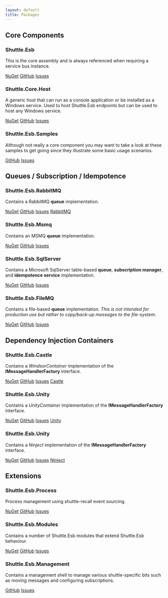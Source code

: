 ```yaml
---
layout: default
title: Packages
---
```


<h2>Core Components</h2>
<div class='row'>
	<div class='col-sm-6 col-md-4'>
		<div class='thumbnail'>
			<div class='caption'>
			<h3>Shuttle.Esb</h3>
			<p>This is the core assembly and is always referenced when requiring a service bus instance.</p>
			<p>
				<a href='http://www.nuget.org/packages/Shuttle.Esb' target='_blank' class='btn btn-primary' role='button'>NuGet</a>
				<a href='https://github.com/Shuttle/Shuttle.Esb' target='_blank' class='btn btn-default' role='button'>GitHub</a>
				<a href='https://github.com/Shuttle/Shuttle.Esb/issues' target='_blank' class='btn btn-default' role='button'>Issues</a>
			</p>
			</div>
		</div>
	</div>
	<div class='col-sm-6 col-md-4'>
		<div class='thumbnail'>
			<div class='caption'>
			<h3>Shuttle.Core.Host</h3>
			<p>A generic host that can run as a console application or be installed as a Windows service.  Used to host Shuttle.Esb endpoints but can be used to host any Windows service.</p>
			<p>
				<a href='http://www.nuget.org/packages/Shuttle.Core.Host' target='_blank' class='btn btn-primary' role='button'>NuGet</a>
				<a href='https://github.com/Shuttle/Shuttle.Core.Host' target='_blank' class='btn btn-default' role='button'>GitHub</a>
				<a href='https://github.com/Shuttle/Shuttle.Core.Host/issues' target='_blank' class='btn btn-default' role='button'>Issues</a>
			</p>
			</div>
		</div>
	</div>
	<div class='col-sm-6 col-md-4'>
		<div class='thumbnail'>
			<div class='caption'>
			<h3>Shuttle.Esb.Samples</h3>
			<p>Although not really a core component you may want to take a look at these samples to get going since they illustrate some basic usage scenarios.</p>
			<p>
				<a href='https://github.com/Shuttle/Shuttle.Esb.Samples' target='_blank' class='btn btn-default' role='button'>GitHub</a>
				<a href='https://github.com/Shuttle/Shuttle.Esb.Samples/issues' target='_blank' class='btn btn-default' role='button'>Issues</a>
			</p>
			</div>
		</div>
	</div>
</div>

<h2>Queues / Subscription / Idempotence</h2>
<div class='row'>
	<div class='col-sm-6 col-md-4'>
		<div class='thumbnail'>
			<div class='caption'>
			<h3>Shuttle.Esb.RabbitMQ</h3>
			<p>Contains a RabbitMQ <strong>queue</strong> implementation.</p>
			<p>
				<a href='http://www.nuget.org/packages/Shuttle.Esb.RabbitMQ' target='_blank' class='btn btn-primary' role='button'>NuGet</a>
				<a href='https://github.com/Shuttle/Shuttle.Esb.RabbitMQ' target='_blank' class='btn btn-default' role='button'>GitHub</a>
				<a href='https://github.com/Shuttle/Shuttle.Esb.RabbitMQ/issues' target='_blank' class='btn btn-default' role='button'>Issues</a>
				<a href='http://www.rabbitmq.com/' target='_blank' class='btn btn-default' role='button'>RabbitMQ</a>
			</p>
			</div>
		</div>
	</div>
	<div class='col-sm-6 col-md-4'>
		<div class='thumbnail'>
			<div class='caption'>
			<h3>Shuttle.Esb.Msmq</h3>
			<p>Contains an MSMQ <strong>queue</strong> implementation.</p>
			<p>
				<a href='http://www.nuget.org/packages/Shuttle.Esb.Msmq' target='_blank' class='btn btn-primary' role='button'>NuGet</a>
				<a href='https://github.com/Shuttle/Shuttle.Esb.Msmq' target='_blank' class='btn btn-default' role='button'>GitHub</a>
				<a href='https://github.com/Shuttle/Shuttle.Esb.Msmq/issues' target='_blank' class='btn btn-default' role='button'>Issues</a>
			</p>
			</div>
		</div>
	</div>
	<div class='col-sm-6 col-md-4'>
		<div class='thumbnail'>
			<div class='caption'>
			<h3>Shuttle.Esb.SqlServer</h3>
			<p>Contains a Microsoft SqlServer table-based <strong>queue</strong>, <strong>subscription manager</strong>, and <strong>idempotence service</strong> implementation.</p>
			<p>
				<a href='http://www.nuget.org/packages/Shuttle.Esb.SqlServer' target='_blank' class='btn btn-primary' role='button'>NuGet</a>
				<a href='https://github.com/Shuttle/Shuttle.Esb.SqlServer' target='_blank' class='btn btn-default' role='button'>GitHub</a>
				<a href='https://github.com/Shuttle/Shuttle.Esb.SqlServer/issues' target='_blank' class='btn btn-default' role='button'>Issues</a>
			</p>
			</div>
		</div>
	</div>
</div>
<div class='row'>
	<div class='col-sm-6 col-md-4'>
		<div class='thumbnail'>
			<div class='caption'>
			<h3>Shuttle.Esb.FileMQ</h3>
			<p>Contains a file-based <strong>queue</strong> implementation.  <em>This is not intended for production use but rather to copy/back-up messages to the file-system</em>.</p>
			<p>
				<a href='http://www.nuget.org/packages/Shuttle.Esb.FileMQ' target='_blank' class='btn btn-primary' role='button'>NuGet</a>
				<a href='https://github.com/Shuttle/Shuttle.Esb.FileMQ' target='_blank' class='btn btn-default' role='button'>GitHub</a>
				<a href='https://github.com/Shuttle/Shuttle.Esb.FileMQ/issues' target='_blank' class='btn btn-default' role='button'>Issues</a>
			</p>
			</div>
		</div>
	</div>
</div>

<h2>Dependency Injection Containers</h2>
<div class='row'>
	<div class='col-sm-6 col-md-4'>
		<div class='thumbnail'>
			<div class='caption'>
			<h3>Shuttle.Esb.Castle</h3>
			<p>Contains a <em>WindsorContainer</em> implementation of the <strong>IMessageHandlerFactory</strong> interface.</p>
			<p>
				<a href='http://www.nuget.org/packages/Shuttle.Esb.Castle' target='_blank' class='btn btn-primary' role='button'>NuGet</a>
				<a href='https://github.com/Shuttle/Shuttle.Esb.Castle' target='_blank' class='btn btn-default' role='button'>GitHub</a>
				<a href='https://github.com/Shuttle/Shuttle.Esb.Castle/issues' target='_blank' class='btn btn-default' role='button'>Issues</a>
				<a href='http://www.castleproject.org/projects/windsor/' target='_blank' class='btn btn-default' role='button'>Castle</a>
			</p>
			</div>
		</div>
	</div>
	<div class='col-sm-6 col-md-4'>
		<div class='thumbnail'>
			<div class='caption'>
			<h3>Shuttle.Esb.Unity</h3>
			<p>Contains a <em>UnityContainer</em> implementation of the <strong>IMessageHandlerFactory</strong> interface.</p>
			<p>
				<a href='http://www.nuget.org/packages/Shuttle.Esb.Unity' target='_blank' class='btn btn-primary' role='button'>NuGet</a>
				<a href='https://github.com/Shuttle/Shuttle.Esb.Unity' target='_blank' class='btn btn-default' role='button'>GitHub</a>
				<a href='https://github.com/Shuttle/Shuttle.Esb.Unity/issues' target='_blank' class='btn btn-default' role='button'>Issues</a>
				<a href='https://github.com/unitycontainer/unity' target='_blank' class='btn btn-default' role='button'>Unity</a>
			</p>
			</div>
		</div>
	</div>
	<div class='col-sm-6 col-md-4'>
		<div class='thumbnail'>
			<div class='caption'>
			<h3>Shuttle.Esb.Unity</h3>
			<p>Contains a <em>Ninject</em> implementation of the <strong>IMessageHandlerFactory</strong> interface.</p>
			<p>
				<a href='http://www.nuget.org/packages/Shuttle.Esb.Ninject' target='_blank' class='btn btn-primary' role='button'>NuGet</a>
				<a href='https://github.com/Shuttle/Shuttle.Esb.Ninject' target='_blank' class='btn btn-default' role='button'>GitHub</a>
				<a href='https://github.com/Shuttle/Shuttle.Esb.Ninject/issues' target='_blank' class='btn btn-default' role='button'>Issues</a>
				<a href='http://www.ninject.org/' target='_blank' class='btn btn-default' role='button'>Ninject</a>
			</p>
			</div>
		</div>
	</div>
</div>

<h2>Extensions</h2>
<div class='row'>
	<div class='col-sm-6 col-md-4'>
		<div class='thumbnail'>
			<div class='caption'>
			<h3>Shuttle.Esb.Process</h3>
			<p>Process management using shuttle-recall event sourcing.</p>
			<p>
				<a href='http://www.nuget.org/packages/Shuttle.Esb.Process' target='_blank' class='btn btn-primary' role='button'>NuGet</a>
				<a href='https://github.com/Shuttle/Shuttle.Esb.Process' target='_blank' class='btn btn-default' role='button'>GitHub</a>
				<a href='https://github.com/Shuttle/Shuttle.Esb.Process/issues' target='_blank' class='btn btn-default' role='button'>Issues</a>
			</p>
			</div>
		</div>
	</div>
	<div class='col-sm-6 col-md-4'>
		<div class='thumbnail'>
			<div class='caption'>
			<h3>Shuttle.Esb.Modules</h3>
			<p>Contains a number of Shuttle.Esb modules that extend Shuttle.Esb behaviour.</p>
			<p>
				<a href='http://www.nuget.org/packages/Shuttle.Esb.Modules' target='_blank' class='btn btn-primary' role='button'>NuGet</a>
				<a href='https://github.com/Shuttle/Shuttle.Esb.Modules' target='_blank' class='btn btn-default' role='button'>GitHub</a>
				<a href='https://github.com/Shuttle/Shuttle.Esb.Modules/issues' target='_blank' class='btn btn-default' role='button'>Issues</a>
			</p>
			</div>
		</div>
	</div>
	<div class='col-sm-6 col-md-4'>
		<div class='thumbnail'>
			<div class='caption'>
			<h3>Shuttle.Esb.Management</h3>
			<p>Contains a management shell to manage various shuttle-specific bits such as moving messages and configuring subscriptions.</p>
			<p>
				<a href='https://github.com/Shuttle/Shuttle.Esb.Management' target='_blank' class='btn btn-default' role='button'>GitHub</a>
				<a href='https://github.com/Shuttle/Shuttle.Esb.Management/issues' target='_blank' class='btn btn-default' role='button'>Issues</a>
			</p>
			</div>
		</div>
	</div>
</div>
